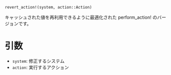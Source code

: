 ```
revert_action!(system, action::Action)
```

キャッシュされた値を再利用できるように最適化された perform_action! のバージョンです。

# 引数

  * `system`: 修正するシステム
  * `action`: 実行するアクション
